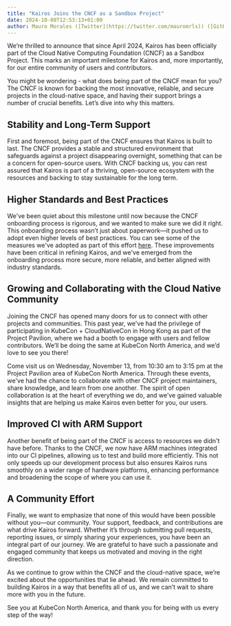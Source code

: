 ```yaml
---
title: "Kairos Joins the CNCF as a Sandbox Project"
date: 2024-10-08T12:53:13+01:00
author: Mauro Morales ([Twitter](https://twitter.com/mauromrls)) ([GitHub](https://github.com/mauromorales))
---
```


We’re thrilled to announce that since April 2024, Kairos has been officially part of the Cloud Native Computing Foundation (CNCF) as a Sandbox Project. This marks an important milestone for Kairos and, more importantly, for our entire community of users and contributors.

You might be wondering - what does being part of the CNCF mean for you? The CNCF is known for backing the most innovative, reliable, and secure projects in the cloud-native space, and having their support brings a number of crucial benefits. Let’s dive into why this matters.

## Stability and Long-Term Support

First and foremost, being part of the CNCF ensures that Kairos is built to last. The CNCF provides a stable and structured environment that safeguards against a project disappearing overnight, something that can be a concern for open-source users. With CNCF backing us, you can rest assured that Kairos is part of a thriving, open-source ecosystem with the resources and backing to stay sustainable for the long term.

## Higher Standards and Best Practices

We've been quiet about this milestone until now because the CNCF onboarding process is rigorous, and we wanted to make sure we did it right. This onboarding process wasn’t just about paperwork—it pushed us to adopt even higher levels of best practices. You can see some of the measures we've adopted as part of this effort [here](https://www.bestpractices.dev/en/projects/9100). These improvements have been critical in refining Kairos, and we've emerged from the onboarding process more secure, more reliable, and better aligned with industry standards.

## Growing and Collaborating with the Cloud Native Community

Joining the CNCF has opened many doors for us to connect with other projects and communities. This past year, we've had the privilege of participating in KubeCon + CloudNativeCon in Hong Kong as part of the Project Pavilion, where we had a booth to engage with users and fellow contributors. We’ll be doing the same at KubeCon North America, and we’d love to see you there!

Come visit us on Wednesday, November 13, from 10:30 am to 3:15 pm at the Project Pavilion area of KubeCon North America. Through these events, we've had the chance to collaborate with other CNCF project maintainers, share knowledge, and learn from one another. The spirit of open collaboration is at the heart of everything we do, and we’ve gained valuable insights that are helping us make Kairos even better for you, our users.

## Improved CI with ARM Support

Another benefit of being part of the CNCF is access to resources we didn't have before. Thanks to the CNCF, we now have ARM machines integrated into our CI pipelines, allowing us to test and build more efficiently. This not only speeds up our development process but also ensures Kairos runs smoothly on a wider range of hardware platforms, enhancing performance and broadening the scope of where you can use it.

## A Community Effort

Finally, we want to emphasize that none of this would have been possible without you—our community. Your support, feedback, and contributions are what drive Kairos forward. Whether it’s through submitting pull requests, reporting issues, or simply sharing your experiences, you have been an integral part of our journey. We are grateful to have such a passionate and engaged community that keeps us motivated and moving in the right direction.

As we continue to grow within the CNCF and the cloud-native space, we’re excited about the opportunities that lie ahead. We remain committed to building Kairos in a way that benefits all of us, and we can’t wait to share more with you in the future.

See you at KubeCon North America, and thank you for being with us every step of the way!
